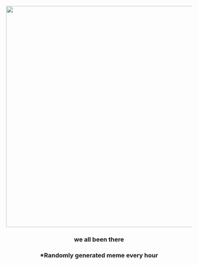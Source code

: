 <p align="center">
        <img src="https://i.redd.it/o7zzqlga6vk91.jpg" width="600" height="600">
        </p>
        <h3 align="center">we all been there</h3>
        <h3 align="center">*Randomly generated meme every hour</h3>
    